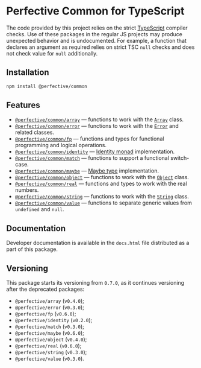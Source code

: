 # Perfective Common for TypeScript 

The code provided by this project relies on the strict [TypeScript](http://typescriptlang.org) compiler checks.
Use of these packages in the regular JS projects may produce unexpected behavior and is undocumented.
For example,
a function that declares an argument as required relies on strict TSC `null` checks
and does not check value for `null` additionally.


## Installation 

```bash
npm install @perfective/common
```


## Features

* [`@perfective/common/array`](https://github.com/perfective/js/tree/master/src/array)
  — functions to work with the
  [`Array`](https://developer.mozilla.org/en-US/docs/Web/JavaScript/Reference/Global_Objects/Array) class.
* [`@perfective/common/error`](https://github.com/perfective/js/tree/master/src/error)
  — functions to work with the
  [`Error`](https://developer.mozilla.org/en-US/docs/Web/JavaScript/Reference/Global_Objects/Error)
  and related classes.
* [`@perfective/common/fp`](https://github.com/perfective/js/tree/master/src/fp)
  — functions and types for functional programming and logical operations.
* [`@perfective/common/identity`](https://github.com/perfective/js/tree/master/src/identity)
  — [Identity monad](https://en.wikipedia.org/wiki/Monad_(functional_programming)#Identity_monad) implementation.
* [`@perfective/common/match`](https://github.com/perfective/js/tree/master/src/match)
  — functions to support a functional switch-case.
* [`@perfective/common/maybe`](https://github.com/perfective/js/tree/master/src/maybe)
  — [Maybe type](https://en.wikipedia.org/wiki/Option_type) implementation.
* [`@perfective/common/object`](https://github.com/perfective/js/tree/master/src/object)
  — functions to work with the
  [`Object`](https://developer.mozilla.org/en-US/docs/Web/JavaScript/Reference/Global_Objects/Object) class.
* [`@perfective/common/real`](https://github.com/perfective/js/tree/master/src/real)
  — functions and types to work with the real numbers.
* [`@perfective/common/string`](https://github.com/perfective/js/tree/master/src/string)
  — functions to work with the
  [`String`](https://developer.mozilla.org/en-US/docs/Web/JavaScript/Reference/Global_Objects/String) class.
* [`@perfective/common/value`](https://github.com/perfective/js/tree/master/src/value)
  — functions to separate generic values from `undefined` and `null`.


## Documentation

Developer documentation is available in the `docs.html` file distributed as a part of this package.


## Versioning

This package starts its versioning from `0.7.0`,
as it continues versioning after the deprecated packages:

* `@perfective/array` (`v0.4.0`);
* `@perfective/error` (`v0.3.0`);
* `@perfective/fp` (`v0.6.0`);
* `@perfective/identity` (`v0.2.0`);
* `@perfective/match` (`v0.3.0`);
* `@perfective/maybe` (`v0.6.0`);
* `@perfective/object` (`v0.4.0`);
* `@perfective/real` (`v0.6.0`);
* `@perfective/string` (`v0.3.0`);
* `@perfective/value` (`v0.3.0`).
